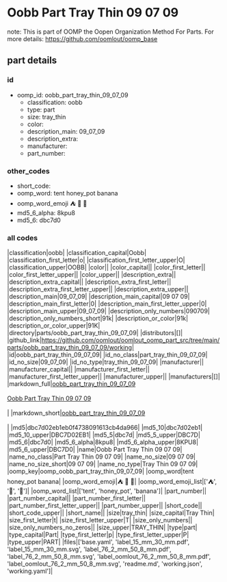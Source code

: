 # Oobb Part Tray Thin 09 07 09  

note: This is part of OOMP the Oopen Organization Method For Parts. For more details: https://github.com/oomlout/oomp_base

##  part details





### id
* oomp_id: oobb_part_tray_thin_09_07_09
  * classification: oobb
  * type: part
  * size: tray_thin
  * color: 
  * description_main: 09_07_09
  * description_extra: 
  * manufacturer: 
  * part_number: 

### other_codes
* short_code: 
* oomp_word: tent honey_pot banana
* oomp_word_emoji :tent: :honey_pot: :banana:
* md5_6_alpha: 8kpu8
* md5_6: dbc7d0

### all codes 
|classification|oobb|
|classification_capital|Oobb|
|classification_first_letter|o|
|classification_first_letter_upper|O|
|classification_upper|OOBB|
|color||
|color_capital||
|color_first_letter||
|color_first_letter_upper||
|color_upper||
|description_extra||
|description_extra_capital||
|description_extra_first_letter||
|description_extra_first_letter_upper||
|description_extra_upper||
|description_main|09_07_09|
|description_main_capital|09 07 09|
|description_main_first_letter|0|
|description_main_first_letter_upper|0|
|description_main_upper|09_07_09|
|description_only_numbers|090709|
|description_only_numbers_short|91k|
|description_or_color|91k|
|description_or_color_upper|91K|
|directory|parts/oobb_part_tray_thin_09_07_09|
|distributors|[]|
|github_link|https://github.com/oomlout/oomlout_oomp_part_src/tree/main/parts/oobb_part_tray_thin_09_07_09/working|
|id|oobb_part_tray_thin_09_07_09|
|id_no_class|part_tray_thin_09_07_09|
|id_no_size|09_07_09|
|id_no_type|tray_thin_09_07_09|
|manufacturer||
|manufacturer_capital||
|manufacturer_first_letter||
|manufacturer_first_letter_upper||
|manufacturer_upper||
|manufacturers|[]|
|markdown_full|[oobb_part_tray_thin_09_07_09](https://github.com/oomlout/oomlout_oomp_part_src/tree/main/parts/oobb_part_tray_thin_09_07_09/working)<br>[](https://github.com/oomlout/oomlout_oomp_part_src/tree/main/parts/oobb_part_tray_thin_09_07_09/working)<br>[Oobb Part Tray Thin 09 07 09](https://github.com/oomlout/oomlout_oomp_part_src/tree/main/parts/oobb_part_tray_thin_09_07_09/working)<br><br>|
|markdown_short|[oobb_part_tray_thin_09_07_09](https://github.com/oomlout/oomlout_oomp_part_src/tree/main/parts/oobb_part_tray_thin_09_07_09/working)<br><br>|
|md5|dbc7d02eb1eb0f4738091613cb4da966|
|md5_10|dbc7d02eb1|
|md5_10_upper|DBC7D02EB1|
|md5_5|dbc7d|
|md5_5_upper|DBC7D|
|md5_6|dbc7d0|
|md5_6_alpha|8kpu8|
|md5_6_alpha_upper|8KPU8|
|md5_6_upper|DBC7D0|
|name|Oobb Part Tray Thin 09 07 09|
|name_no_class|Part Tray Thin 09 07 09|
|name_no_size|09 07 09|
|name_no_size_short|09 07 09|
|name_no_type|Tray Thin 09 07 09|
|oomp_key|oomp_oobb_part_tray_thin_09_07_09|
|oomp_word|tent honey_pot banana|
|oomp_word_emoji|:tent: :honey_pot: :banana:|
|oomp_word_emoji_list|[':tent:', ':honey_pot:', ':banana:']|
|oomp_word_list|['tent', 'honey_pot', 'banana']|
|part_number||
|part_number_capital||
|part_number_first_letter||
|part_number_first_letter_upper||
|part_number_upper||
|short_code||
|short_code_upper||
|short_name||
|size|tray_thin|
|size_capital|Tray Thin|
|size_first_letter|t|
|size_first_letter_upper|T|
|size_only_numbers||
|size_only_numbers_no_zeros||
|size_upper|TRAY_THIN|
|type|part|
|type_capital|Part|
|type_first_letter|p|
|type_first_letter_upper|P|
|type_upper|PART|
|files|['base.yaml', 'label_15_mm_30_mm.pdf', 'label_15_mm_30_mm.svg', 'label_76_2_mm_50_8_mm.pdf', 'label_76_2_mm_50_8_mm.svg', 'label_oomlout_76_2_mm_50_8_mm.pdf', 'label_oomlout_76_2_mm_50_8_mm.svg', 'readme.md', 'working.json', 'working.yaml']|
